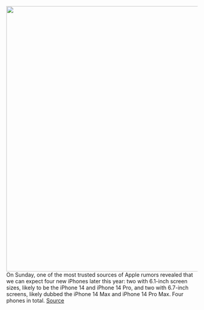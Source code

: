 <img src='https://cdn.vox-cdn.com/thumbor/mMAyO2LRoo9gkzWi8o4Rt6XzIQ0=/0x0:2040x1360/1200x800/filters:focal(930x538:1256x864)/cdn.vox-cdn.com/uploads/chorus_image/image/70629429/vpavic_210916_4760_0323.0.jpg' width='700px' /><br/>
On Sunday, one of the most trusted sources of Apple rumors revealed that we can expect four new iPhones later this year: two with 6.1-inch screen sizes, likely to be the iPhone 14 and iPhone 14 Pro, and two with 6.7-inch screens, likely dubbed the iPhone 14 Max and iPhone 14 Pro Max. Four phones in total.
<a href='https://www.theverge.com/2022/3/16/22980216/apple-iphone-mini-hopefully-alive'> Source <a/>
